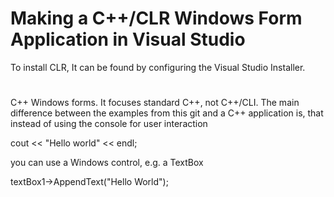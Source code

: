 <h1>Making a C++/CLR Windows Form Application in Visual Studio</h1>

To install CLR, It can be found by configuring the Visual Studio Installer.
#

C++ Windows forms. It focuses standard C++, not C++/CLI. The main difference between the examples from this git and a C++ application is, that instead of using the console for user interaction

cout << "Hello world" << endl;

you can use a Windows control, e.g. a TextBox

textBox1->AppendText("Hello World");
